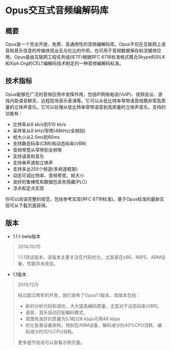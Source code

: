 <h1>Opus交互式音频编解码库</h1>

<h2>概要</h2>

<p>Opus是一个完全开放、免费、高通用性的音频编解码库。Opus不仅在互联网上语音和音乐信息的传输体现出无与伦比的作用，也可用于音频数据保存和流媒体应用。Opus是由互联网工程任务组(IETF)根据RFC 6716标准格式糅合Skype的SILK和Xiph.Org的CELT编解码技术制定的一种音频编解码标准。</p>

<h2>技术指标</h2>

<p>Opus能够在广泛的音频应用中发挥作用，包括IP网络电话(VoIP)、视频会议、游戏内助语音聊天、远程现场音乐表演等。它可以从低比特率窄带语音规模非常高质量的立体声音乐。它可以处理从低比特率窄带语音到高质量的立体声音乐。支持的功能有：</p>

<ul>
	<li>比特率从6 kb/s到510 kb/s</li>
	<li>采样率从8 kHz(窄带)48kHz(全频段)</li>
	<li>帧大小从2.5ms到60ms</li>
	<li>支持静态码率(CBR)和动态码率(VBR)</li>
	<li>音频带宽从窄带到全频带</li>
	<li>支持语音和音乐</li>
	<li>支持单声道和立体声</li>
	<li>支持多达255个频道(多频道框架)</li>
	<li>动态可调比特率、音频带宽、帧大小</li>
	<li>良好的鲁棒性和数据包丢失隐藏(PLC)</li>
	<li>浮点和定点实现</li>
</ul>

<p>你可以阅读完整的规范，包括参考实现(RFC 6716标准)。基于Opus标准的最新实现可从下载页面获得。</p>

<h2>版本</h2>

<ul>
	<li>1.1.1-beta版本</li>
</ul>

<blockquote>
<p>2014/10/15</p>

<p>1.1.1测试版本。该版本主要关注在代码优化，尤其是在x86、MIPS、ARM设备，性能并未改变。</p>
</blockquote>

<ul>
	<li>1.1版本</li>
</ul>

<blockquote>
<p>2013/12/5</p>

<p>经过超过两年的开发，我们发布了Opus1.1版本。改版本包括：</p>

<ul>
	<li>新的分析代码和调优，大大提高编码质量，尤其对于动态码率(VBR),</li>
	<li>语音、音乐自动匹配编码模式,</li>
	<li>周围有良好的质量为5.1和128 kbps可用48 kbps</li>
	<li>优化各类设备架构，特别在ARM设备，解码减少约40%CPU消耗、编码减少约30%CPU消耗。</li>
</ul>

<p>更多细节改进可以查看示例页面。</p>
</blockquote>
